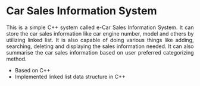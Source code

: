 # Car Sales Information System

<p align="justify">
This is a simple C++ system called e-Car Sales Information System. It can store the car sales information like car engine number, model and others by utilizing linked list.  It is also capable of doing various things like adding, searching, deleting and displaying the sales information needed. It can also summarise the car sales information based on user preferred categorizing method.
</p>

- Based on C++ 
- Implemented linked list data structure in C++
